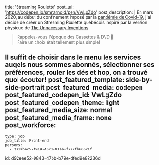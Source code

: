 title: 'Streaming Roulette'
post_url: 'https://codepen.io/smnarnold/pen/VwLgZdo'
post_description: |
  En mars 2020, au début du confinement imposé par la [pandémie de Covid-19](https://fr.wikipedia.org/wiki/Pand%C3%A9mie_de_Covid-19), j'ai décidé de créer un Streaming Roulette  québécois inspiré par la version physique de [The Unnacessary Inventions](https://www.unnecessaryinventions.com/streaming-roulette-dice/)
  
  > Rappelez-vous l'époque des&nbsp;Cassettes&nbsp;&&nbsp;DVD&thinsp;📀<br>Faire un choix était tellement plus&nbsp;simple!
  
  Il suffit de choisir dans le menu les services auqels nous sommes abonnés, sélectionner ses préférences, rouler les dés et&nbsp;hop, on a trouvé quoi&nbsp;écouter!
post_featured_template: side-by-side-portrait
post_featured_media: codepen
post_featured_codepen_id: VwLgZdo
post_featured_codepen_theme: light
post_featured_media_size: normal
post_featured_media_frame: none
post_workforce:
  -
    type: job
    job_title: Front-end
    persons:
      - 271abec5-f919-45c1-81aa-f787fb665c1f
id: d92eee52-9843-47bb-b79e-dfed9e82236d
